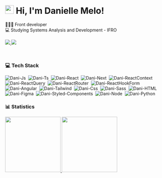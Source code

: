 


  
# <img src="https://raw.githubusercontent.com/iampavangandhi/iampavangandhi/master/gifs/Hi.gif" width="28px" >  Hi, I'm Danielle Melo! <br>

  👩🏻‍💻 Front developer <br>
   💻 Studying Systems Analysis and Development - IFRO <br>
</br>
    <a href="mailto:daniellee.4@gmail.com">
    <img src="https://img.shields.io/badge/Gmail-D14836?style=for-the-badge&logo=gmail&logoColor=white" target="_blank">
  </a>
  <a href="https://www.linkedin.com/in/danielle-melo-0013b823a/" target="_blank">
    <img src="https://img.shields.io/badge/-LinkedIn-%230077B5?style=for-the-badge&logo=linkedin&logoColor=white" target="_blank">
  </a>
</div>
<div style="display: inline_block" align="left"><br>
  
### 💻 Tech Stack

  <img  alt="Dani-Js" src="https://img.shields.io/badge/javascript-%23323330.svg?style=for-the-badge&logo=javascript&logoColor=%23F7DF1E">&nbsp;
  <img  alt="Dani-Ts" src="https://img.shields.io/badge/typescript-%23007ACC.svg?style=for-the-badge&logo=typescript&logoColor=white">&nbsp;
  <img  alt="Dani-React"  src="https://img.shields.io/badge/react-%2320232a.svg?style=for-the-badge&logo=react&logoColor=%2361DAFB">&nbsp;
  <img  alt="Dani-Next" src="https://img.shields.io/badge/Next-black?style=for-the-badge&logo=next.js&logoColor=white">&nbsp;
  <img alt="Dani-ReactContext"  src="https://img.shields.io/badge/Context--Api-000000?style=for-the-badge&logo=react">&nbsp;
  <img  alt="Dani-ReactQuery"  src="https://img.shields.io/badge/-React%20Query-FF4154?style=for-the-badge&logo=react%20query&logoColor=white">&nbsp;
  <img alt="Dani-ReactRouter"  src="https://img.shields.io/badge/React_Router-CA4245?style=for-the-badge&logo=react-router&logoColor=white">&nbsp;
  <img  alt="Dani-ReactHookForm"  src="https://img.shields.io/badge/React%20Hook%20Form-%23EC5990.svg?style=for-the-badge&logo=reacthookform&logoColor=white">&nbsp;
  <img  alt="Dani-Angular" src="https://img.shields.io/badge/Angular-DD0031?style=for-the-badge&logo=angular&logoColor=white">&nbsp;
  <img  alt="Dani-Tailwind" src="https://img.shields.io/badge/tailwindcss-%2338B2AC.svg?style=for-the-badge&logo=tailwind-css&logoColor=white">&nbsp;
  <img  alt="Dani-Css" src="https://img.shields.io/badge/CSS3-1572B6?style=for-the-badge&logo=css3&logoColor=white">&nbsp;
  <img alt="Dani-Sass" src="https://img.shields.io/badge/Sass-000?style=for-the-badge&logo=sass">&nbsp;
  <img alt="Dani-HTML" src="https://img.shields.io/badge/HTML5-E34F26?style=for-the-badge&logo=html5&logoColor=white">&nbsp;
  <img alt="Dani-Figma" src="https://img.shields.io/badge/figma-%23F24E1E.svg?style=for-the-badge&logo=figma&logoColor=white">&nbsp;
  <img alt="Dani-Styled-Components" src="https://img.shields.io/badge/styled--components-DB7093?style=for-the-badge&logo=styled-components&logoColor=white">&nbsp;
  <img alt="Dani-Node" src="https://img.shields.io/badge/node.js-6DA55F?style=for-the-badge&logo=node.js&logoColor=white">&nbsp;
  <img  alt="Dani-Python" src="https://img.shields.io/badge/python-3670A0?style=for-the-badge&logo=python&logoColor=ffdd54">&nbsp;
 </br>




  ### 📊 Statistics

  <a href="https://github.com/Danielle1Melo">

  <img height="180" src="https://github-readme-stats.vercel.app/api?username=Danielle1Melo&show_icons=true&theme=synthwave&count_private=true"/>
  <img height="180" src="https://github-readme-stats.vercel.app/api/top-langs/?username=Danielle1Melo&theme=synthwave&layout=compact&custom_title=Technologies&langs_count=15"/>



